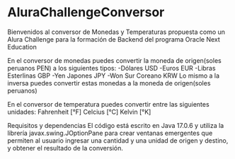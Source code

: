 # AluraChallengeConversor

Bienvenidos al conversor de Monedas y Temperaturas propuesta como un Alura Challenge para la formación de Backend del programa Oracle Next Education 

En el conversor de monedas puedes convertir la moneda de origen(soles peruanos PEN) a los siguientes tipos:
-Dólares USD
-Euros EUR
-Libras Esterlinas GBP
-Yen Japones JPY
-Won Sur Coreano KRW
Lo mismo a la inversa puedes convertir estas monedas a la moneda de origen(soles peruanos)

En el conversor de temperatura puedes convertir entre las siguientes unidades:
Fahrenheit [°F]
Celcius [°C]
Kelvin [°K]

Requisitos y dependencias
El código está escrito en Java 17.0.6 y utiliza la librería javax.swing.JOptionPane para crear ventanas emergentes que permiten al usuario ingresar una cantidad y una unidad de origen y destino, y obtener el resultado de la conversión.
